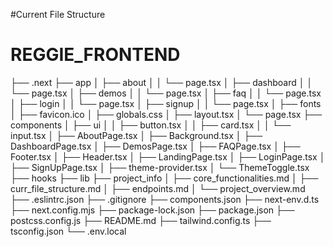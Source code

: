 #Current File Structure
# REGGIE_FRONTEND
├── .next
├── app
│   ├── about
│   │   └── page.tsx
│   ├── dashboard
│   │   └── page.tsx
│   ├── demos
│   │   └── page.tsx
│   ├── faq
│   │   └── page.tsx
│   ├── login
│   │   └── page.tsx
│   ├── signup
│   │   └── page.tsx
│   ├── fonts
│   ├── favicon.ico
│   ├── globals.css
│   ├── layout.tsx
│   └── page.tsx
├── components
│   ├── ui
│   │   ├── button.tsx
│   │   ├── card.tsx
│   │   └── input.tsx
│   ├── AboutPage.tsx
│   ├── Background.tsx
│   ├── DashboardPage.tsx
│   ├── DemosPage.tsx
│   ├── FAQPage.tsx
│   ├── Footer.tsx
│   ├── Header.tsx
│   ├── LandingPage.tsx
│   ├── LoginPage.tsx
│   ├── SignUpPage.tsx
│   ├── theme-provider.tsx
│   └── ThemeToggle.tsx
├── hooks
├── lib
├── project_info
│   ├── core_functionalities.md
│   ├── curr_file_structure.md
│   ├── endpoints.md
│   └── project_overview.md
├── .eslintrc.json
├── .gitignore
├── components.json
├── next-env.d.ts
├── next.config.mjs
├── package-lock.json
├── package.json
├── postcss.config.js
├── README.md
├── tailwind.config.ts
├── tsconfig.json
└── .env.local